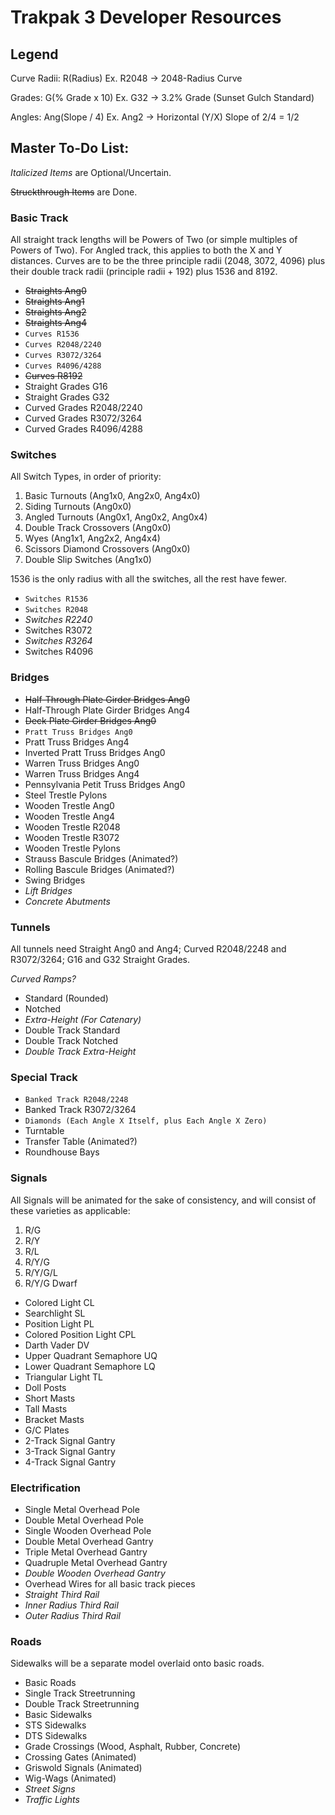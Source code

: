 # Trakpak 3 Developer Resources

## Legend

Curve Radii: R(Radius) Ex. R2048 -> 2048-Radius Curve

Grades: G(% Grade x 10) Ex. G32 -> 3.2% Grade (Sunset Gulch Standard)

Angles: Ang(Slope / 4) Ex. Ang2 -> Horizontal (Y/X) Slope of 2/4 = 1/2

## Master To-Do List:

_Italicized Items_ are Optional/Uncertain.

~~Struckthrough Items~~ are Done.

### Basic Track

All straight track lengths will be Powers of Two (or simple multiples of Powers of Two). For Angled track, this applies to both the X and Y distances. Curves are to be the three principle radii (2048, 3072, 4096) plus their double track radii (principle radii + 192) plus 1536 and 8192.

   * ~~Straights Ang0~~
   * ~~Straights Ang1~~
   * ~~Straights Ang2~~
   * ~~Straights Ang4~~
   * `Curves R1536`
   * `Curves R2048/2240`
   * `Curves R3072/3264`
   * `Curves R4096/4288`
   * ~~Curves R8192~~
   * Straight Grades G16
   * Straight Grades G32
   * Curved Grades R2048/2240
   * Curved Grades R3072/3264
   * Curved Grades R4096/4288
   
### Switches

All Switch Types, in order of priority:

   1. Basic Turnouts (Ang1x0, Ang2x0, Ang4x0)
   2. Siding Turnouts (Ang0x0)
   3. Angled Turnouts (Ang0x1, Ang0x2, Ang0x4)
   4. Double Track Crossovers (Ang0x0)
   5. Wyes (Ang1x1, Ang2x2, Ang4x4)
   6. Scissors Diamond Crossovers (Ang0x0)
   7. Double Slip Switches (Ang1x0)

1536 is the only radius with all the switches, all the rest have fewer.

   * `Switches R1536`
   * `Switches R2048`
   * _Switches R2240_
   * Switches R3072
   * _Switches R3264_
   * Switches R4096
   
### Bridges

   * ~~Half-Through Plate Girder Bridges Ang0~~
   * Half-Through Plate Girder Bridges Ang4
   * ~~Deck Plate Girder Bridges Ang0~~
   * `Pratt Truss Bridges Ang0`
   * Pratt Truss Bridges Ang4
   * Inverted Pratt Truss Bridges Ang0
   * Warren Truss Bridges Ang0
   * Warren Truss Bridges Ang4
   * Pennsylvania Petit Truss Bridges Ang0
   * Steel Trestle Pylons
   * Wooden Trestle Ang0
   * Wooden Trestle Ang4
   * Wooden Trestle R2048
   * Wooden Trestle R3072
   * Wooden Trestle Pylons
   * Strauss Bascule Bridges (Animated?)
   * Rolling Bascule Bridges (Animated?)
   * Swing Bridges
   * _Lift Bridges_
   * _Concrete Abutments_
   
### Tunnels

   All tunnels need Straight Ang0 and Ang4; Curved R2048/2248 and R3072/3264; G16 and G32 Straight Grades.
   
   _Curved Ramps?_
   
   * Standard (Rounded)
   * Notched
   * _Extra-Height (For Catenary)_
   * Double Track Standard
   * Double Track Notched
   * _Double Track Extra-Height_
   
### Special Track

   * `Banked Track R2048/2248`
   * Banked Track R3072/3264
   * `Diamonds (Each Angle X Itself, plus Each Angle X Zero)`
   * Turntable
   * Transfer Table (Animated?)
   * Roundhouse Bays
   
### Signals

   All Signals will be animated for the sake of consistency, and will consist of these varieties as applicable:
   
   1. R/G 
   2. R/Y
   3. R/L
   4. R/Y/G
   5. R/Y/G/L
   6. R/Y/G Dwarf
    
   * Colored Light CL
   * Searchlight SL
   * Position Light PL
   * Colored Position Light CPL
   * Darth Vader DV
   * Upper Quadrant Semaphore UQ
   * Lower Quadrant Semaphore LQ
   * Triangular Light TL
   * Doll Posts
   * Short Masts
   * Tall Masts
   * Bracket Masts
   * G/C Plates
   * 2-Track Signal Gantry
   * 3-Track Signal Gantry
   * 4-Track Signal Gantry
   
### Electrification

   * Single Metal Overhead Pole
   * Double Metal Overhead Pole
   * Single Wooden Overhead Pole
   * Double Metal Overhead Gantry
   * Triple Metal Overhead Gantry
   * Quadruple Metal Overhead Gantry
   * _Double Wooden Overhead Gantry_
   * Overhead Wires for all basic track pieces
   * _Straight Third Rail_
   * _Inner Radius Third Rail_
   * _Outer Radius Third Rail_
   
### Roads

Sidewalks will be a separate model overlaid onto basic roads.

   * Basic Roads
   * Single Track Streetrunning
   * Double Track Streetrunning
   * Basic Sidewalks
   * STS Sidewalks
   * DTS Sidewalks
   * Grade Crossings (Wood, Asphalt, Rubber, Concrete)
   * Crossing Gates (Animated)
   * Griswold Signals (Animated)
   * Wig-Wags (Animated)
   * _Street Signs_
   * _Traffic Lights_
